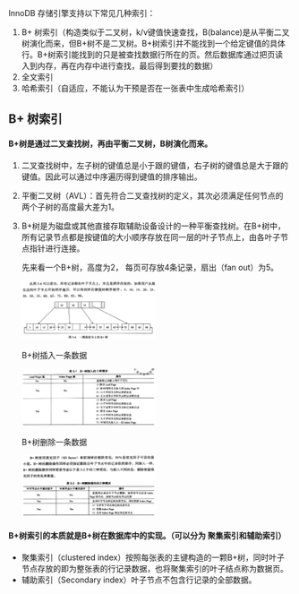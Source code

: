 InnoDB 存储引擎支持以下常见几种索引：

1. B+ 树索引（构造类似于二叉树，k/v键值快速查找，B(balance)是从平衡二叉树演化而来，但B+树不是二叉树。B+树索引并不能找到一个给定键值的具体行。B+树索引能找到的只是被查找数据行所在的页。然后数据库通过把页读入到内存，再在内存中进行查找，最后得到要找的数据）
2. 全文索引
3. 哈希索引（自适应，不能认为干预是否在一张表中生成哈希索引）


## B+ 树索引

#### B+树是通过二叉查找树，再由平衡二叉树，B树演化而来。

1. 二叉查找树中，左子树的键值总是小于跟的键值，右子树的键值总是大于跟的键值。因此可以通过中序遍历得到键值的排序输出。
2. 平衡二叉树（AVL）：首先符合二叉查找树的定义，其次必须满足任何节点的两个子树的高度最大差为1。
3. B+树是为磁盘或其他直接存取辅助设备设计的一种平衡查找树。在B+树中，所有记录节点都是按键值的大小顺序存放在同一层的叶子节点上，由各叶子节点指针进行连接。

    先来看一个B+树，高度为2， 每页可存放4条记录，扇出（fan out）为5。

    <img src='./images/B+.jpeg' width="50%">
    <!-- ![b](./images/B+.jpeg){:width="50%"} -->

    B+树插入一条数据

    <img src='./images/B+insert.jpeg' width="50%">

    B+树删除一条数据

    <img src='./images/B+delete.jpeg' width="50%">

#### B+树索引的本质就是B+树在数据库中的实现。（可以分为 聚集索引和辅助索引）

- 聚集索引（clustered index）按照每张表的主键构造的一颗B+树，同时叶子节点存放的即为整张表的行记录数据，也将聚集索引的叶子结点称为数据页。
- 辅助索引（Secondary index）叶子节点不包含行记录的全部数据。

